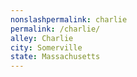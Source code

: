 ```yaml
---
﻿nonslashpermalink: charlie
permalink: /charlie/
alley: Charlie
city: Somerville
state: Massachusetts
---
```

